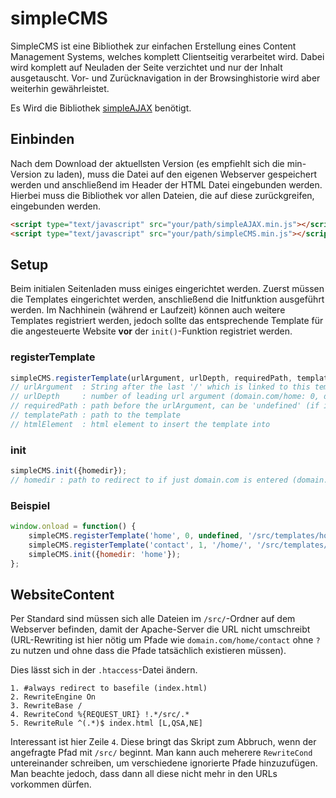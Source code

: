 # simpleCMS

SimpleCMS ist eine Bibliothek zur einfachen Erstellung eines Content Management Systems, welches komplett Clientseitig verarbeitet wird. Dabei wird komplett auf Neuladen der Seite verzichtet und nur der Inhalt ausgetauscht. Vor- und Zurücknavigation in der Browsinghistorie wird aber weiterhin gewährleistet.

Es Wird die Bibliothek [simpleAJAX](https://github.com/TimGoll/simpleAJAX) benötigt.

## Einbinden
Nach dem Download der aktuellsten Version (es empfiehlt sich die min-Version zu laden), muss die Datei auf den eigenen Webserver gespeichert werden und anschließend im Header der HTML Datei eingebunden werden. Hierbei muss die Bibliothek vor allen Dateien, die auf diese zurückgreifen, eingebunden werden.

```html
<script type="text/javascript" src="your/path/simpleAJAX.min.js"></script>
<script type="text/javascript" src="your/path/simpleCMS.min.js"></script>
```

## Setup
Beim initialen Seitenladen muss einiges eingerichtet werden. Zuerst müssen die Templates eingerichtet werden, anschließend die Initfunktion ausgeführt werden. Im Nachhinein (während er Laufzeit) können auch weitere Templates registriert werden, jedoch sollte das entsprechende Template für die angesteuerte Website **vor** der `init()`-Funktion registriet werden.

### registerTemplate
```javascript
simpleCMS.registerTemplate(urlArgument, urlDepth, requiredPath, templatePath, htmlElement);
// urlArgument  : String after the last '/' which is linked to this template
// urlDepth     : number of leading url argument (domain.com/home: 0, domain.com/home/contact: 1)
// requiredPath : path before the urlArgument, can be 'undefined' (if isset to '/home/' domain.com/contact will redirect to 'error404', because domain.com/home/contact is needed)
// templatePath : path to the template
// htmlElement  : html element to insert the template into
```

### init
```javascript
simpleCMS.init({homedir});
// homedir : path to redirect to if just domain.com is entered (domain.com --> domain.com/home)
```

### Beispiel

```javascript
window.onload = function() {
    simpleCMS.registerTemplate('home', 0, undefined, '/src/templates/home.html', 'content');
    simpleCMS.registerTemplate('contact', 1, '/home/', '/src/templates/contact.html', 'content');
    simpleCMS.init({homedir: 'home'});
};
```

## WebsiteContent
Per Standard sind müssen sich alle Dateien im `/src/`-Ordner auf dem Webserver befinden, damit der Apache-Server die URL nicht umschreibt (URL-Rewriting ist hier nötig um Pfade wie `domain.com/home/contact` ohne `?` zu nutzen und ohne dass die Pfade tatsächlich existieren müssen).

Dies lässt sich in der `.htaccess`-Datei ändern.
```htaccess
1. #always redirect to basefile (index.html)
2. RewriteEngine On
3. RewriteBase /
4. RewriteCond %{REQUEST_URI} !.*/src/.*
5. RewriteRule ^(.*)$ index.html [L,QSA,NE]
```
Interessant ist hier Zeile `4`. Diese bringt das Skript zum Abbruch, wenn der angefragte Pfad mit `/src/` beginnt. Man kann auch meherere `RewriteCond` untereinander schreiben, um verschiedene ignorierte Pfade hinzuzufügen. Man beachte jedoch, dass dann all diese nicht mehr in den URLs vorkommen dürfen.

